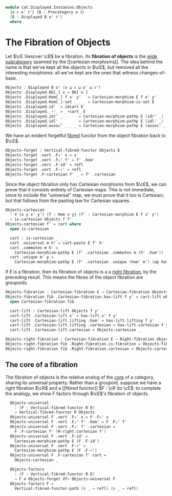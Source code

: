 <!--
```agda
open import Cat.Displayed.Cartesian.Right
open import Cat.Displayed.Cartesian
open import Cat.Displayed.Functor
open import Cat.Displayed.Base
open import Cat.Prelude

import Cat.Reasoning
```
-->

```agda
module Cat.Displayed.Instances.Objects
  {o ℓ o' ℓ'} {B : Precategory o ℓ}
  (E : Displayed B o' ℓ')
  where
```

<!--
```agda
open Cat.Reasoning B
open Displayed E
open Cartesian-morphism
open Vertical-fibred-functor
open Vertical-functor
```
-->

# The Fibration of Objects

Let $\cE \liesover \cB$ be a fibration. Its **fibration of objects** is
the [wide subcategory] spanned by the [[cartesian morphisms]]. The idea
behind the name is that we've kept all the objects in $\cE$, but removed
all the interesting morphisms: all we've kept are the ones that witness
changes-of-base.

[wide subcategory]: Cat.Functor.WideSubcategory.html

```agda
Objects : Displayed B o' (o ⊔ ℓ ⊔ o' ⊔ ℓ')
Objects .Displayed.Ob[_] x = Ob[ x ]
Objects .Displayed.Hom[_] f x' y'   = Cartesian-morphism E f x' y'
Objects .Displayed.Hom[_]-set _ _ _ = Cartesian-morphism-is-set E
Objects .Displayed.id'  = idcart E
Objects .Displayed._∘'_ = _∘cart_ E
Objects .Displayed.idr' _       = Cartesian-morphism-pathp E (idr' _)
Objects .Displayed.idl' _       = Cartesian-morphism-pathp E (idl' _)
Objects .Displayed.assoc' _ _ _ = Cartesian-morphism-pathp E (assoc' _ _ _)
```

We have an evident forgetful [fibred] functor from the object fibration
back to $\cE$.

[fibred]: Cat.Displayed.Functor.html

```agda
Objects-forget : Vertical-fibred-functor Objects E
Objects-forget .vert .F₀' x = x
Objects-forget .vert .F₁' f' = f' .hom'
Objects-forget .vert .F-id' = refl
Objects-forget .vert .F-∘' = refl
Objects-forget .F-cartesian f' _ = f' .cartesian
```


<!--
```agda
private module Objects = Displayed Objects
```
-->

Since the object fibration only has Cartesian morphisms from $\cE$, we
can prove that it consists entirely of Cartesian maps. This is not
immediate, since to include the "universal" map, we must prove that it
too is Cartesian; but that follows from the pasting law for Cartesian
squares.

```agda
Objects-cartesian
  : ∀ {x y x' y'} {f : Hom x y} (f' : Cartesian-morphism E f x' y')
  → is-cartesian Objects f f'
Objects-cartesian f' = cart where
  open is-cartesian

  cart : is-cartesian _ _ _
  cart .universal m h' = cart-paste E f' h'
  cart .commutes m h' =
    Cartesian-morphism-pathp E (f' .cartesian .commutes m (h' .hom'))
  cart .unique m' p =
    Cartesian-morphism-pathp E (f' .cartesian .unique (hom' m') (ap hom' p))
```

If $E$ is a fibration, then its fibration of objects is a a [right
fibration], by the preceding result. This means the fibres of the object
fibration are groupoids.

[right fibration]: Cat.Displayed.Cartesian.Right.html

```agda
Objects-fibration : Cartesian-fibration E → Cartesian-fibration Objects
Objects-fibration fib .Cartesian-fibration.has-lift f y' = cart-lift where
  open Cartesian-fibration fib

  cart-lift : Cartesian-lift Objects f y'
  cart-lift .Cartesian-lift.x' = has-lift.x' f y'
  cart-lift .Cartesian-lift.lifting .hom' = has-lift.lifting f y'
  cart-lift .Cartesian-lift.lifting .cartesian = has-lift.cartesian f y'
  cart-lift .Cartesian-lift.cartesian = Objects-cartesian _

Objects-right-fibration : Cartesian-fibration E → Right-fibration Objects
Objects-right-fibration fib .Right-fibration.is-fibration = Objects-fibration fib
Objects-right-fibration fib .Right-fibration.cartesian = Objects-cartesian
```

## The core of a fibration

The fibration of objects is the relative analog of the [core] of a
category, sharing its universal property.  Rather than a groupoid,
suppose we have a right fibration $\cR$ and a [[fibred functor]] $F : \cR
\to \cE$: to complete the analogy, we show $F$ factors through $\cE$'s
fibration of objects.

[core]: Cat.Instances.Core.html

<!--
```agda
module _
  {or ℓr} {R : Displayed B or ℓr}
  (R-right : Right-fibration R)
  where
  private
    open Vertical-fibred-functor
    module R-right = Right-fibration R-right
```
-->

```agda
  Objects-universal
    : (F : Vertical-fibred-functor R E)
    → Vertical-fibred-functor R Objects
  Objects-universal F .vert .F₀' x = F .F₀' x
  Objects-universal F .vert .F₁' f' .hom' = F .F₁' f'
  Objects-universal F .vert .F₁' f' .cartesian =
    F .F-cartesian f' (R-right.cartesian f')
  Objects-universal F .vert .F-id' =
    Cartesian-morphism-pathp E (F .F-id')
  Objects-universal F .vert .F-∘' =
    Cartesian-morphism-pathp E (F .F-∘')
  Objects-universal F .F-cartesian f' cart =
    Objects-cartesian _

  Objects-factors
    : (F : Vertical-fibred-functor R E)
    → F ≡ Objects-forget Vf∘ Objects-universal F
  Objects-factors F =
    Vertical-fibred-functor-path (λ _ → refl) (λ _ → refl)
```

<!-- [TODO: Reed M, 06/05/2023] This is actually part of a biadjunction
between the bicategory of right fibrations over B and the category
of fibrations over B.
-->
